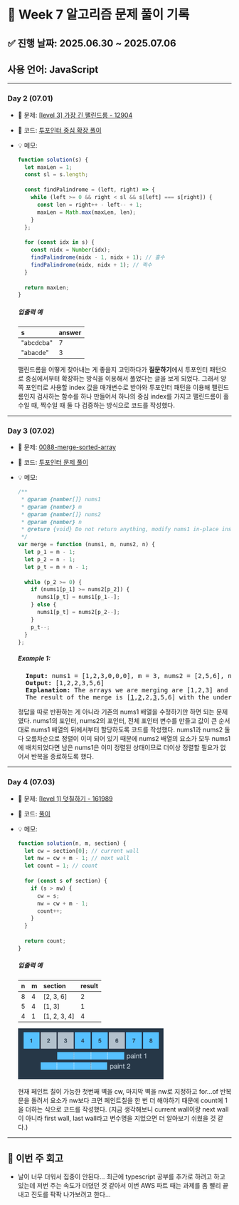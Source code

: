 # 📘 Week 7 알고리즘 문제 풀이 기록

## ✅ 진행 날짜: 2025.06.30 ~ 2025.07.06

## 사용 언어: JavaScript

---

### Day 2 (07.01)

- 🔗 문제: [[level 3] 가장 긴 팰린드롬 - 12904](https://school.programmers.co.kr/learn/courses/30/lessons/12904)
- 📁 코드: [투포인터 중심 확장 풀이](https://github.com/sysysysyb/Study_Algorithm/tree/main/%ED%94%84%EB%A1%9C%EA%B7%B8%EB%9E%98%EB%A8%B8%EC%8A%A4/3/12904.%E2%80%85%EA%B0%80%EC%9E%A5%E2%80%85%EA%B8%B4%E2%80%85%ED%8C%B0%EB%A6%B0%EB%93%9C%EB%A1%AC)
- 💡 메모:

  ```javascript
  function solution(s) {
    let maxLen = 1;
    const sl = s.length;

    const findPalindrome = (left, right) => {
      while (left >= 0 && right < sl && s[left] === s[right]) {
        const len = right++ - left-- + 1;
        maxLen = Math.max(maxLen, len);
      }
    };

    for (const idx in s) {
      const nidx = Number(idx);
      findPalindrome(nidx - 1, nidx + 1); // 홀수
      findPalindrome(nidx, nidx + 1); // 짝수
    }

    return maxLen;
  }
  ```

  <h5>입출력 예</h5>
  <table class="table">
    <thead><tr>
      <th>s</th>
      <th>answer</th>
    </tr>
    </thead>
    <tbody><tr>
      <td>"abcdcba"</td>
      <td>7</td>
    </tr>
    <tr>
      <td>"abacde"</td>
      <td>3</td>
    </tr>
    </tbody>
  </table>

  팰린드롬을 어떻게 찾아내는 게 좋을지 고민하다가 **질문하기**에서 투포인터 패턴으로 중심에서부터 확장하는 방식을 이용해서 풀었다는 글을 보게 되었다. 그래서 양쪽 포인터로 사용할 index 값을 매개변수로 받아와 투포인터 패턴을 이용해 팰린드롬인지 검사하는 함수를 하나 만들어서 하나의 중심 index를 가지고 팰린드롬이 홀수일 때, 짝수일 때 둘 다 검증하는 방식으로 코드를 작성했다.

---

### Day 3 (07.02)

- 🔗 문제: [0088-merge-sorted-array](https://leetcode.com/problems/merge-sorted-array/description/?envType=problem-list-v2&envId=two-pointers)
- 📁 코드: [투포인터 문제 풀이](https://github.com/sysysysyb/Study_Algorithm/tree/main/%ED%94%84%EB%A1%9C%EA%B7%B8%EB%9E%98%EB%A8%B8%EC%8A%A4/1/147355.%E2%80%85%ED%81%AC%EA%B8%B0%EA%B0%80%E2%80%85%EC%9E%91%EC%9D%80%E2%80%85%EB%B6%80%EB%B6%84%EB%AC%B8%EC%9E%90%EC%97%B4)
- 💡 메모:

  ```javascript
  /**
   * @param {number[]} nums1
   * @param {number} m
   * @param {number[]} nums2
   * @param {number} n
   * @return {void} Do not return anything, modify nums1 in-place instead.
   */
  var merge = function (nums1, m, nums2, n) {
    let p_1 = m - 1;
    let p_2 = n - 1;
    let p_t = m + n - 1;

    while (p_2 >= 0) {
      if (nums1[p_1] >= nums2[p_2]) {
        nums1[p_t] = nums1[p_1--];
      } else {
        nums1[p_t] = nums2[p_2--];
      }
      p_t--;
    }
  };
  ```

  <h5>Example 1:</h5>
  <pre>
    <strong>Input:</strong> nums1 = [1,2,3,0,0,0], m = 3, nums2 = [2,5,6], n = 3
    <strong>Output:</strong> [1,2,2,3,5,6]
    <strong>Explanation:</strong> The arrays we are merging are [1,2,3] and [2,5,6].
    The result of the merge is [<u>1</u>,<u>2</u>,2,<u>3</u>,5,6] with the underlined elements coming from nums1.
  </pre>

  정답을 따로 반환하는 게 아니라 기존의 nums1 배열을 수정하기만 하면 되는 문제였다. nums1의 포인터, nums2의 포인터, 전체 포인터 변수를 만들고 값이 큰 순서대로 nums1 배열의 뒤에서부터 할당하도록 코드를 작성했다. nums1과 nums2 둘 다 오름차순으로 정렬이 이미 되어 있기 때문에 nums2 배열의 요소가 모두 nums1에 배치되었다면 남은 nums1은 이미 정렬된 상태이므로 더이상 정렬할 필요가 없어서 반복을 종료하도록 했다.

---

### Day 4 (07.03)

- 🔗 문제: [[level 1] 덧칠하기 - 161989](https://school.programmers.co.kr/learn/courses/30/lessons/161989)
- 📁 코드: [풀이](https://github.com/sysysysyb/Study_Algorithm/tree/ea9a3c4d5c39cdddcd9da3d2cab57b9d9f725adb/%ED%94%84%EB%A1%9C%EA%B7%B8%EB%9E%98%EB%A8%B8%EC%8A%A4/1/161989.%E2%80%85%EB%8D%A7%EC%B9%A0%ED%95%98%EA%B8%B0)
- 💡 메모:

  ```javascript
  function solution(n, m, section) {
    let cw = section[0]; // current wall
    let nw = cw + m - 1; // next wall
    let count = 1; // count

    for (const s of section) {
      if (s > nw) {
        cw = s;
        nw = cw + m - 1;
        count++;
      }
    }

    return count;
  }
  ```

  <h5>입출력 예</h5>
  <table class="table">
    <thead><tr>
      <th>n</th>
      <th>m</th>
      <th>section</th>
      <th>result</th>
    </tr>
    </thead>
    <tbody><tr>
      <td>8</td>
      <td>4</td>
      <td>[2, 3, 6]</td>
      <td>2</td>
    </tr>
    <tr>
      <td>5</td>
      <td>4</td>
      <td>[1, 3]</td>
      <td>1</td>
    </tr>
    <tr>
      <td>4</td>
      <td>1</td>
      <td>[1, 2, 3, 4]</td>
      <td>4</td>
    </tr>
    </tbody>
  </table>

  ![입출력 예 1 image](image_syb.png)

  현재 페인트 칠이 가능한 첫번째 벽을 cw, 마지막 벽을 nw로 지정하고 for...of 반복문을 돌려서 요소가 nw보다 크면 페인트칠을 한 번 더 해야하기 때문에 count에 1을 더하는 식으로 코드를 작성했다.
  (지금 생각해보니 current wall이랑 next wall이 아니라 first wall, last wall라고 변수명을 지었으면 더 알아보기 쉬웠을 것 같다.)

---

## 📌 이번 주 회고

- 날이 너무 더워서 집중이 안된다... 최근에 typescript 공부를 추가로 하려고 하고 있는데 저번 주는 속도가 더뎠던 것 같아서 이번 AWS 파트 때는 과제를 좀 빨리 끝내고 진도를 팍팍 나가보려고 한다...
